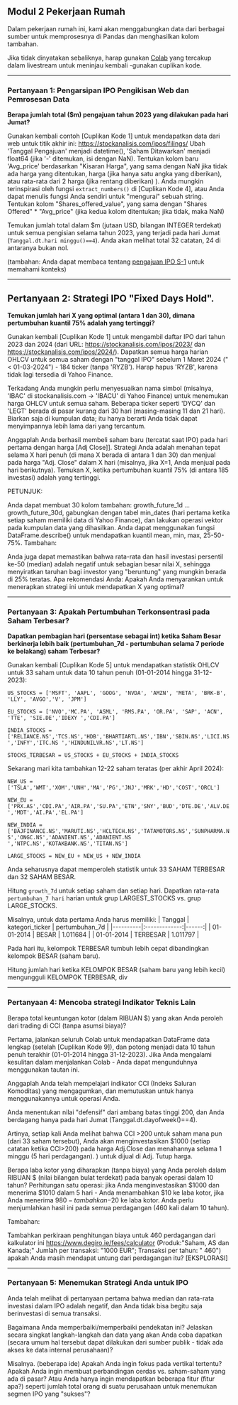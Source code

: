 ## Modul 2 Pekerjaan Rumah

Dalam pekerjaan rumah ini, kami akan menggabungkan data dari berbagai sumber untuk memprosesnya di Pandas dan menghasilkan kolom tambahan.

Jika tidak dinyatakan sebaliknya, harap gunakan [Colab](https://github.com/DataTalksClub/stock-markets-analytics-zoomcamp/blob/main/02-dataframe-lysis/Module2_Colab_Working_with_the_data.ipynb) yang tercakup dalam livestream untuk meninjau kembali -gunakan cuplikan kode.

---
### Pertanyaan 1: Pengarsipan IPO Pengikisan Web dan Pemrosesan Data

**Berapa jumlah total ($m) pengajuan tahun 2023 yang dilakukan pada hari Jumat?**

Gunakan kembali contoh [Cuplikan Kode 1] untuk mendapatkan data dari web untuk titik akhir ini: https://stockanalisis.com/ipos/filings/
Ubah 'Tanggal Pengajuan' menjadi datetime(), 'Saham Ditawarkan' menjadi float64 (jika '-' ditemukan, isi dengan NaN).
Tentukan kolom baru 'Avg_price' berdasarkan "Kisaran Harga", yang sama dengan NaN jika tidak ada harga yang ditentukan, harga (jika hanya satu angka yang diberikan), atau rata-rata dari 2 harga (jika rentang diberikan) ).
Anda mungkin terinspirasi oleh fungsi `extract_numbers()` di [Cuplikan Kode 4], atau Anda dapat menulis fungsi Anda sendiri untuk "mengurai" sebuah string.
Tentukan kolom "Shares_offered_value", yang sama dengan "Shares Offered" * "Avg_price" (jika kedua kolom ditentukan; jika tidak, maka NaN)

Temukan jumlah total dalam $m (jutaan USD, bilangan INTEGER terdekat) untuk semua pengisian selama tahun 2023, yang terjadi pada hari Jumat (`Tanggal.dt.hari minggu()==4`). Anda akan melihat total 32 catatan, 24 di antaranya bukan nol.

(tambahan: Anda dapat membaca tentang [pengajuan IPO S-1](https://www.dfinsolutions.com/knowledge-hub/thinkt-leadership/knowledge-resources/what-s-1-ipo-filing) untuk memahami konteks)

---
## Pertanyaan 2: Strategi IPO "Fixed Days Hold".

**Temukan jumlah hari X yang optimal (antara 1 dan 30), dimana pertumbuhan kuantil 75% adalah yang tertinggi?**

Gunakan kembali [Cuplikan Kode 1] untuk mengambil daftar IPO dari tahun 2023 dan 2024 (dari URL: https://stockanalisis.com/ipos/2023/ dan https://stockanalisis.com/ipos/2024/). Dapatkan semua harga harian OHLCV untuk semua saham dengan "tanggal IPO" sebelum 1 Maret 2024 ("< 01-03-2024") - 184 ticker (tanpa 'RYZB'). Harap hapus 'RYZB', karena tidak lagi tersedia di Yahoo Finance.

Terkadang Anda mungkin perlu menyesuaikan nama simbol (misalnya, 'IBAC' di stockanalisis.com -> 'IBACU' di Yahoo Finance) untuk menemukan harga OHLCV untuk semua saham. Beberapa ticker seperti 'DYCQ' dan 'LEGT' berada di pasar kurang dari 30 hari (masing-masing 11 dan 21 hari). Biarkan saja di kumpulan data; itu hanya berarti Anda tidak dapat menyimpannya lebih lama dari yang tercantum.

Anggaplah Anda berhasil membeli saham baru (tercatat saat IPO) pada hari pertama dengan harga [Adj Close]]. Strategi Anda adalah menahan tepat selama X hari penuh (di mana X berada di antara 1 dan 30) dan menjual pada harga "Adj. Close" dalam X hari (misalnya, jika X=1, Anda menjual pada hari berikutnya). Temukan X, ketika pertumbuhan kuantil 75% (di antara 185 investasi) adalah yang tertinggi.

PETUNJUK:

Anda dapat membuat 30 kolom tambahan: growth_future_1d ... growth_future_30d, gabungkan dengan tabel min_dates (hari pertama ketika setiap saham memiliki data di Yahoo Finance), dan lakukan operasi vektor pada kumpulan data yang dihasilkan.
Anda dapat menggunakan fungsi DataFrame.describe() untuk mendapatkan kuantil mean, min, max, 25-50-75%.
Tambahan:

Anda juga dapat memastikan bahwa rata-rata dan hasil investasi persentil ke-50 (median) adalah negatif untuk sebagian besar nilai X, sehingga menyiratkan taruhan bagi investor yang "beruntung" yang mungkin berada di 25% teratas.
Apa rekomendasi Anda: Apakah Anda menyarankan untuk menerapkan strategi ini untuk mendapatkan X yang optimal?

---
### Pertanyaan 3: Apakah Pertumbuhan Terkonsentrasi pada Saham Terbesar?

**Dapatkan pembagian hari (persentase sebagai int) ketika Saham Besar berkinerja lebih baik (pertumbuhan_7d - pertumbuhan selama 7 periode ke belakang) saham Terbesar?**


Gunakan kembali [Cuplikan Kode 5] untuk mendapatkan statistik OHLCV untuk 33 saham
untuk data 10 tahun penuh (01-01-2014 hingga 31-12-2023):

`US_STOCKS = ['MSFT', 'AAPL', 'GOOG', 'NVDA', 'AMZN', 'META', 'BRK-B', 'LLY', 'AVGO','V', 'JPM'] `

`EU_STOCKS = ['NVO','MC.PA', 'ASML', 'RMS.PA', 'OR.PA', 'SAP', 'ACN', 'TTE', 'SIE.DE','IDEXY ','CDI.PA']`

`INDIA_STOCKS = ['RELIANCE.NS','TCS.NS','HDB','BHARTIARTL.NS','IBN','SBIN.NS','LICI.NS','INFY','ITC.NS ','HINDUNILVR.NS','LT.NS']`

`STOCKS_TERBESAR = US_STOCKS + EU_STOCKS + INDIA_STOCKS`
<br/>

Sekarang mari kita tambahkan 12-22 saham teratas (per akhir April 2024):
<br/>

`NEW_US = ['TSLA','WMT','XOM','UNH','MA','PG','JNJ','MRK','HD','COST','ORCL']`

`NEW_EU = ['PRX.AS','CDI.PA','AIR.PA','SU.PA','ETN','SNY','BUD','DTE.DE','ALV.DE ','MDT','AI.PA','EL.PA']`

`NEW_INDIA = ['BAJFINANCE.NS','MARUTI.NS','HCLTECH.NS','TATAMOTORS.NS','SUNPHARMA.NS','ONGC.NS','ADANIENT.NS','ADANIENT.NS ','NTPC.NS','KOTAKBANK.NS','TITAN.NS']`

`LARGE_STOCKS = NEW_EU + NEW_US + NEW_INDIA`

Anda seharusnya dapat memperoleh statistik untuk 33 SAHAM TERBESAR dan 32 SAHAM BESAR.

Hitung `growth_7d` untuk setiap saham dan setiap hari.
Dapatkan rata-rata `pertumbuhan_7 hari` harian untuk grup LARGEST_STOCKS vs. grup LARGE_STOCKS.

Misalnya, untuk data pertama Anda harus memiliki:
| Tanggal | kategori_ticker | pertumbuhan_7d |
|----------|:-------------:|------:|
| 01-01-2014 | BESAR | 1.011684 |
| 01-01-2014 | TERBESAR | 1.011797 |

Pada hari itu, kelompok TERBESAR tumbuh lebih cepat dibandingkan kelompok BESAR (saham baru).

Hitung jumlah hari ketika KELOMPOK BESAR (saham baru yang lebih kecil) mengungguli KELOMPOK TERBESAR, div

---
### Pertanyaan 4: Mencoba strategi Indikator Teknis Lain

Berapa total keuntungan kotor (dalam RIBUAN $) yang akan Anda peroleh dari trading di CCI (tanpa asumsi biaya)?

Pertama, jalankan seluruh Colab untuk mendapatkan DataFrame data lengkap (setelah [Cuplikan Kode 9]), dan potong menjadi data 10 tahun penuh terakhir (01-01-2014 hingga 31-12-2023). Jika Anda mengalami kesulitan dalam menjalankan Colab - Anda dapat mengunduhnya menggunakan tautan ini.

Anggaplah Anda telah mempelajari indikator CCI (Indeks Saluran Komoditas) yang mengagumkan, dan memutuskan untuk hanya menggunakannya untuk operasi Anda.

Anda menentukan nilai "defensif" dari ambang batas tinggi 200, dan Anda berdagang hanya pada hari Jumat (Tanggal.dt.dayofweek()==4).

Artinya, setiap kali Anda melihat bahwa CCI >200 untuk saham mana pun (dari 33 saham tersebut), Anda akan menginvestasikan $1000 (setiap catatan ketika CCI>200) pada harga Adj.Close dan menahannya selama 1 minggu (5 hari perdagangan). ) untuk dijual di Adj. Tutup harga.

Berapa laba kotor yang diharapkan (tanpa biaya) yang Anda peroleh dalam RIBUAN $ (nilai bilangan bulat terdekat) pada banyak operasi dalam 10 tahun? Perhitungan satu operasi: jika Anda menginvestasikan $1000 dan menerima $1010 dalam 5 hari - Anda menambahkan $10 ke laba kotor, jika Anda menerima $980 - tambahkan -$20 ke laba kotor. Anda perlu menjumlahkan hasil ini pada semua perdagangan (460 kali dalam 10 tahun).

Tambahan:

Tambahkan perkiraan penghitungan biaya untuk 460 perdagangan dari kalkulator ini https://www.degiro.ie/fees/calculator (Produk:"Saham, AS dan Kanada;" Jumlah per transaksi: "1000 EUR"; Transaksi per tahun: " 460")
apakah Anda masih mendapat untung dari perdagangan itu?
[EKSPLORASI] 

---
### Pertanyaan 5: Menemukan Strategi Anda untuk IPO

Anda telah melihat di pertanyaan pertama bahwa median dan rata-rata investasi dalam IPO adalah negatif, dan Anda tidak bisa begitu saja berinvestasi di semua transaksi.

Bagaimana Anda memperbaiki/memperbaiki pendekatan ini? Jelaskan secara singkat langkah-langkah dan data yang akan Anda coba dapatkan (secara umum hal tersebut dapat dilakukan dari sumber publik - tidak ada akses ke data internal perusahaan)?

Misalnya. (beberapa ide) Apakah Anda ingin fokus pada vertikal tertentu? Apakah Anda ingin membuat perbandingan cerdas vs. saham-saham yang ada di pasar? Atau Anda hanya ingin mendapatkan beberapa fitur (fitur apa?) seperti jumlah total orang di suatu perusahaan untuk menemukan segmen IPO yang "sukses"?
